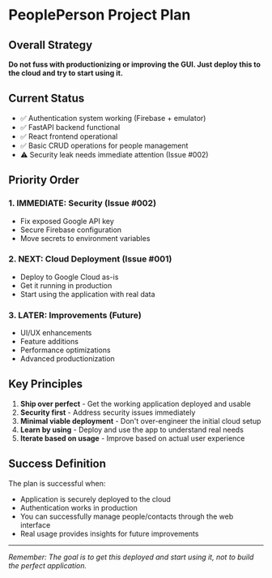 # PeoplePerson Project Plan

## Overall Strategy

**Do not fuss with productionizing or improving the GUI. Just deploy this to the cloud and try to start using it.**

## Current Status
- ✅ Authentication system working (Firebase + emulator)
- ✅ FastAPI backend functional
- ✅ React frontend operational
- ✅ Basic CRUD operations for people management
- ⚠️ Security leak needs immediate attention (Issue #002)

## Priority Order

### 1. IMMEDIATE: Security (Issue #002)
- Fix exposed Google API key
- Secure Firebase configuration
- Move secrets to environment variables

### 2. NEXT: Cloud Deployment (Issue #001)
- Deploy to Google Cloud as-is
- Get it running in production
- Start using the application with real data

### 3. LATER: Improvements (Future)
- UI/UX enhancements
- Feature additions
- Performance optimizations
- Advanced productionization

## Key Principles

1. **Ship over perfect** - Get the working application deployed and usable
2. **Security first** - Address security issues immediately
3. **Minimal viable deployment** - Don't over-engineer the initial cloud setup
4. **Learn by using** - Deploy and use the app to understand real needs
5. **Iterate based on usage** - Improve based on actual user experience

## Success Definition
The plan is successful when:
- Application is securely deployed to the cloud
- Authentication works in production
- You can successfully manage people/contacts through the web interface
- Real usage provides insights for future improvements

---

*Remember: The goal is to get this deployed and start using it, not to build the perfect application.*